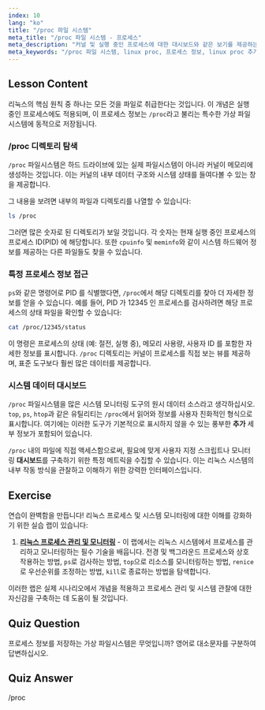 ```yaml
---
index: 10
lang: "ko"
title: "/proc 파일 시스템"
meta_title: "/proc 파일 시스템 - 프로세스"
meta_description: "커널 및 실행 중인 프로세스에 대한 대시보드와 같은 보기를 제공하는 가상 디렉터리인 Linux /proc 파일 시스템을 알아보세요. 표준 명령을 넘어 추가 프로세스 세부 정보를 액세스하는 방법을 학습합니다."
meta_keywords: "/proc 파일 시스템, linux proc, 프로세스 정보, linux proc 추가 정보, 시스템 대시보드, Linux 프로세스, 커널 정보"
---
```


## Lesson Content

리눅스의 핵심 원칙 중 하나는 모든 것을 파일로 취급한다는 것입니다. 이 개념은 실행 중인 프로세스에도 적용되며, 이 프로세스 정보는 `/proc`라고 불리는 특수한 가상 파일시스템에 동적으로 저장됩니다.

### /proc 디렉토리 탐색

`/proc` 파일시스템은 하드 드라이브에 있는 실제 파일시스템이 아니라 커널이 메모리에 생성하는 것입니다. 이는 커널의 내부 데이터 구조와 시스템 상태를 들여다볼 수 있는 창을 제공합니다.

그 내용을 보려면 내부의 파일과 디렉토리를 나열할 수 있습니다:

```bash
ls /proc
```

그러면 많은 숫자로 된 디렉토리가 보일 것입니다. 각 숫자는 현재 실행 중인 프로세스의 프로세스 ID(PID) 에 해당합니다. 또한 `cpuinfo` 및 `meminfo`와 같이 시스템 하드웨어 정보를 제공하는 다른 파일들도 찾을 수 있습니다.

### 특정 프로세스 정보 접근

`ps`와 같은 명령어로 PID 를 식별했다면, `/proc`에서 해당 디렉토리를 찾아 더 자세한 정보를 얻을 수 있습니다. 예를 들어, PID 가 12345 인 프로세스를 검사하려면 해당 프로세스의 상태 파일을 확인할 수 있습니다:

```bash
cat /proc/12345/status
```

이 명령은 프로세스의 상태 (예: 절전, 실행 중), 메모리 사용량, 사용자 ID 를 포함한 자세한 정보를 표시합니다. `/proc` 디렉토리는 커널이 프로세스를 직접 보는 뷰를 제공하며, 표준 도구보다 훨씬 많은 데이터를 제공합니다.

### 시스템 데이터 대시보드

`/proc` 파일시스템을 많은 시스템 모니터링 도구의 원시 데이터 소스라고 생각하십시오. `top`, `ps`, `htop`과 같은 유틸리티는 `/proc`에서 읽어와 정보를 사용자 친화적인 형식으로 표시합니다. 여기에는 이러한 도구가 기본적으로 표시하지 않을 수 있는 풍부한 **추가** 세부 정보가 포함되어 있습니다.

`/proc` 내의 파일에 직접 액세스함으로써, 필요에 맞게 사용자 지정 스크립트나 모니터링 **대시보드**를 구축하기 위한 특정 메트릭을 수집할 수 있습니다. 이는 리눅스 시스템의 내부 작동 방식을 관찰하고 이해하기 위한 강력한 인터페이스입니다.

## Exercise

연습이 완벽함을 만듭니다! 리눅스 프로세스 및 시스템 모니터링에 대한 이해를 강화하기 위한 실습 랩이 있습니다:

1.  **[리눅스 프로세스 관리 및 모니터링](https://labex.io/ko/labs/comptia-manage-and-monitor-linux-processes-590864)** - 이 랩에서는 리눅스 시스템에서 프로세스를 관리하고 모니터링하는 필수 기술을 배웁니다. 전경 및 백그라운드 프로세스와 상호 작용하는 방법, `ps`로 검사하는 방법, `top`으로 리소스를 모니터링하는 방법, `renice`로 우선순위를 조정하는 방법, `kill`로 종료하는 방법을 탐색합니다.

이러한 랩은 실제 시나리오에서 개념을 적용하고 프로세스 관리 및 시스템 관찰에 대한 자신감을 구축하는 데 도움이 될 것입니다.

## Quiz Question

프로세스 정보를 저장하는 가상 파일시스템은 무엇입니까? 영어로 대소문자를 구분하여 답변하십시오.

## Quiz Answer

/proc
